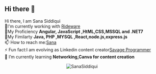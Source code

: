 ## Hi there 👋

<!--
**SanaUber/SanaUber** is a ✨ _special_ ✨ repository because its `README.md` (this file) appears on your GitHub profile.

Here are some ideas to get you started:

- 🔭 I’m currently working on ...
- 🌱 I’m currently learning ...
- 👯 I’m looking to collaborate on ...
- 🤔 I’m looking for help with ...
- 💬 Ask me about ...
- 📫 How to reach me: ...
- 😄 Pronouns: ...
- ⚡ Fun fact: ...
-->
<hi align="center">Hi there, I am Sana Siddiqui</h1></br>
🔭I'm currently working with <a href="https://www.ridewaretech.com/" target="blank">Rideware</a></br>
💬My Proficiency <strong>Angular, JavaScript ,HtML,CSS,MSSQL and .NET7 </strong></br>
🤔My Fimilarty <strong>Java, PHP ,MYSQL ,React,node.js,express.js </strong></br>
📫 How to reach me:<a href="https://github.com/SanaUber" target="blank">Sana </a></br>
⚡ Fun fact:I am evolving as Linkedin content creator<a href="linkedin.com/in/sana-cs" target="blank">Savage Programmer</a></br>
🌱 I’m currently learning <strong>Networking,Canva for content creation </strong></br>
<p align="center"> 
 <img src="https://github-readme-stats.vercel.app/api?username-SanaUber&show_icons-true" alt="SanaSiddiqui">
</p>
